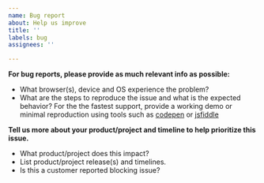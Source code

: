 ```yaml
---
name: Bug report
about: Help us improve
title: ''
labels: bug
assignees: ''

---
```


**For bug reports, please provide as much relevant info as possible:**

* What browser(s), device and OS experience the problem?
* What are the steps to reproduce the issue and what is the expected behavior?  For the the fastest support, provide a working demo or minimal reproduction using tools such as [codepen](https://codepen.io/) or [jsfiddle](https://jsfiddle.net/)

**Tell us more about your product/project and timeline to help prioritize this issue.**

* What product/project does this impact?
* List product/project release(s) and timelines.
* Is this a customer reported blocking issue?
